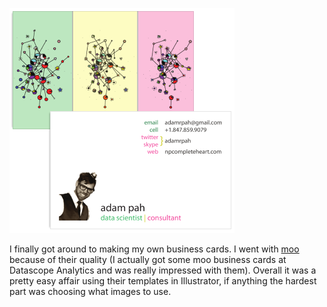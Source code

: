 <!-- 
.. title: Business Cards!
.. slug: business-cards
.. date: 2013-04-16 07:28:53 UTC-05:00
.. tags: artesque
.. category: 
.. link: 
.. description: 
.. type: text
-->

![Business Cards](/images/business_card.png)

I finally got around to making my own business cards.  I went with <a href="www.moo.com">moo</a>
because of their quality (I actually got some moo business cards at Datascope Analytics and was
really impressed with them). Overall it was a pretty easy affair using their templates in
Illustrator, if anything the hardest part was choosing what images to use.



